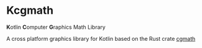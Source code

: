 # Kcgmath
**K**otlin **C**omputer **G**raphics Math Library

A cross platform graphics library for Kotlin based
on the Rust crate [cgmath](https://crates.io/crates/cgmath)